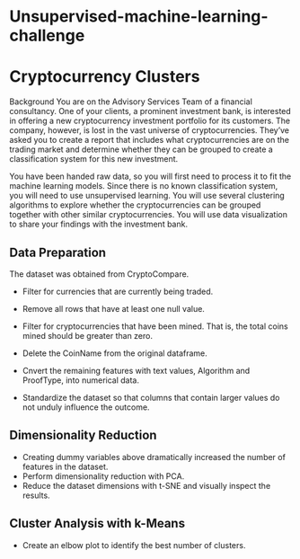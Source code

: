 # Unsupervised-machine-learning-challenge
# Cryptocurrency Clusters
Background
You are on the Advisory Services Team of a financial consultancy. One of your clients, a prominent investment bank, is interested in offering a new cryptocurrency investment portfolio for its customers. The company, however, is lost in the vast universe of cryptocurrencies. They’ve asked you to create a report that includes what cryptocurrencies are on the trading market and determine whether they can be grouped to create a classification system for this new investment.

You have been handed raw data, so you will first need to process it to fit the machine learning models. Since there is no known classification system, you will need to use unsupervised learning. You will use several clustering algorithms to explore whether the cryptocurrencies can be grouped together with other similar cryptocurrencies. You will use data visualization to share your findings with the investment bank.


## Data Preparation
The dataset was obtained from CryptoCompare.

- Filter for currencies that are currently being traded.

- Remove all rows that have at least one null value.

- Filter for cryptocurrencies that have been mined. That is, the total coins mined should be greater than zero.

- Delete the CoinName from the original dataframe.

- Cnvert the remaining features with text values, Algorithm and ProofType, into numerical data. 

- Standardize the dataset so that columns that contain larger values do not unduly influence the outcome.

## Dimensionality Reduction
- Creating dummy variables above dramatically increased the number of features in the dataset. 
- Perform dimensionality reduction with PCA.
- Reduce the dataset dimensions with t-SNE and visually inspect the results. 

## Cluster Analysis with k-Means
- Create an elbow plot to identify the best number of clusters. 




































